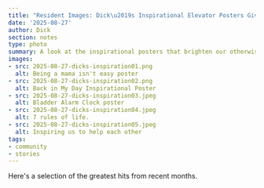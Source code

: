 ```yaml
---
title: "Resident Images: Dick\u2019s Inspirational Elevator Posters Give Us All a Lift and Keep Us Down to Earth"
date: '2025-08-27'
author: Dick
section: notes
type: photo
summary: A look at the inspirational posters that brighten our otherwise humdrum elevator.
images:
- src: 2025-08-27-dicks-inspiration01.png
  alt: Being a mama isn't easy poster
- src: 2025-08-27-dicks-inspiration02.png
  alt: Back in My Day Inspirational Poster
- src: 2025-08-27-dicks-inspiration03.jpeg
  alt: Bladder Alarm Clock poster
- src: 2025-08-27-dicks-inspiration04.jpeg
  alt: 7 rules of life.
- src: 2025-08-27-dicks-inspiration05.jpeg
  alt: Inspiring us to help each other
tags:
- community
- stories
---
```


Here's a selection of the greatest hits from recent months.